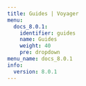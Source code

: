 ```yaml
---
title: Guides | Voyager
menu:
  docs_8.0.1:
    identifier: guides
    name: Guides
    weight: 40
    pre: dropdown
menu_name: docs_8.0.1
info:
  version: 8.0.1
---
```


